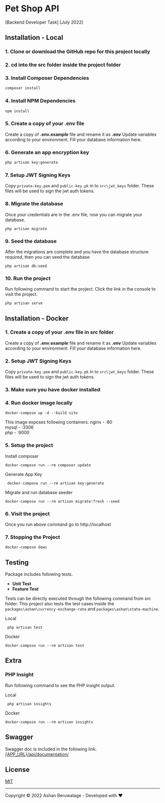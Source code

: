 # Pet Shop API
 [Backend Developer Task] [July 2022]

## Installation - Local

### 1. Clone or download the GitHub repo for this project locally

### 2. cd into the src folder inside the project folder

### 3. Install Composer Dependencies
```cmd
composer install
```
### 4. Install NPM Dependencies
```cmd
npm install
```
### 5. Create a copy of your .env file
Create a copy of **.env.example** file and rename it as **.env**
Update variables according to your environment.
Fill your database information here.

### 6. Generate an app encryption key
```cmd
php artisan key:generate
```

### 7. Setup JWT Signing Keys
Copy `private-key.pem` and `public-key.pk` in to `src\jwt_keys` folder. These files will be used to sign the jwt auth tokens.

### 8. Migrate the database
Once your credentials are in the .env file, now you can migrate your database.

    php artisan migrate

### 9. Seed the database
After the migrations are complete and you have the database structure required, then you can seed the database 

    php artisan db:seed
### 10. Run the project
Run following command to start the project. Click the link in the console to visit the project.

    php artisan serve

## Installation - Docker

### 1. Create a copy of your .env file in src folder
Create a copy of **.env.example** file and rename it as **.env**
Update variables according to your environment.
Fill your database information here.

### 2. Setup JWT Signing Keys
Copy `private-key.pem` and `public-key.pk` in to `src\jwt_keys` folder. These files will be used to sign the jwt auth tokens.

### 3. Make sure you have docker installed
  
### 4. Run docker image locally  
```  
docker-compose up -d --build site
```  
This image exposes following containers.
nginx - :80  
mysql - :3306  
php - :9000  
### 5. Setup the project

  Install composer

    docker-compose run --rm composer update  

Generate App Key

     docker-compose run --rm artisan key:generate

Migrate and run database seeder

    docker-compose run --rm artisan migrate:fresh --seed  
    
### 6. Visit the project
  Once you run above command go to http://localhost  
  
### 7. Stopping the Project
  

    docker-compose down  

  



## Testing

Package includes following tests.

 - **Unit Test**
 - **Feature Test**

Tests can be directly executed through the following command from src folder.
This project also tests the test cases inside the `packages\ashan\currency-exchange-rate` and `packages\ashan\state-machine`.

Local
 

     php artisan test

Docker

    docker-compose run --rm artisan test  

## Extra

### PHP Insight
Run following command to see the PHP insight output.

Local

     php artisan insights

Docker

    docker-compose run --rm artisan insights
## Swagger
Swagger doc is included in the following link.
[{APP_URL}/api/documentation/](http://127.0.0.1:8000/api/documentation/)

## License

[MIT](https://choosealicense.com/licenses/mit/)

-------------------
Copyright © 2022 Ashan Beruwalage - Developed with ♥
